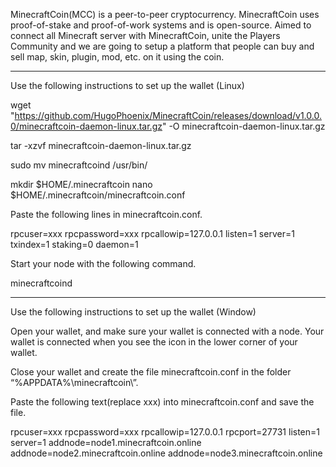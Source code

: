 MinecraftCoin(MCC) is a peer-to-peer cryptocurrency. MinecraftCoin uses proof-of-stake and proof-of-work systems and is open-source. Aimed to connect all Minecraft server with MinecraftCoin, unite the Players Community and we are going to setup a platform that people can buy and sell map, skin, plugin, mod, etc. on it using the coin.

--------------------------------------------------------------------------------------------------------------------------------------------------------------------------
Use the following instructions to set up the wallet (Linux)

wget "https://github.com/HugoPhoenix/MinecraftCoin/releases/download/v1.0.0.0/minecraftcoin-daemon-linux.tar.gz" -O minecraftcoin-daemon-linux.tar.gz

tar -xzvf minecraftcoin-daemon-linux.tar.gz

sudo mv minecraftcoind /usr/bin/

mkdir $HOME/.minecraftcoin
nano $HOME/.minecraftcoin/minecraftcoin.conf

Paste the following lines in minecraftcoin.conf.

rpcuser=xxx
rpcpassword=xxx
rpcallowip=127.0.0.1
listen=1
server=1
txindex=1
staking=0
daemon=1

Start your node with the following command.

minecraftcoind

--------------------------------------------------------------------------------------------------------------------------------------------------------------------------------

Use the following instructions to set up the wallet (Window)

Open your wallet, and make sure your wallet is connected with a node.
Your wallet is connected when you see the icon  in the lower corner of your wallet.

Close your wallet and create the file minecraftcoin.conf in the folder “%APPDATA%\minecraftcoin\”.

Paste the following text(replace xxx) into minecraftcoin.conf and save the file.

rpcuser=xxx 
rpcpassword=xxx 
rpcallowip=127.0.0.1 
rpcport=27731 
listen=1 
server=1 
addnode=node1.minecraftcoin.online 
addnode=node2.minecraftcoin.online 
addnode=node3.minecraftcoin.online 
